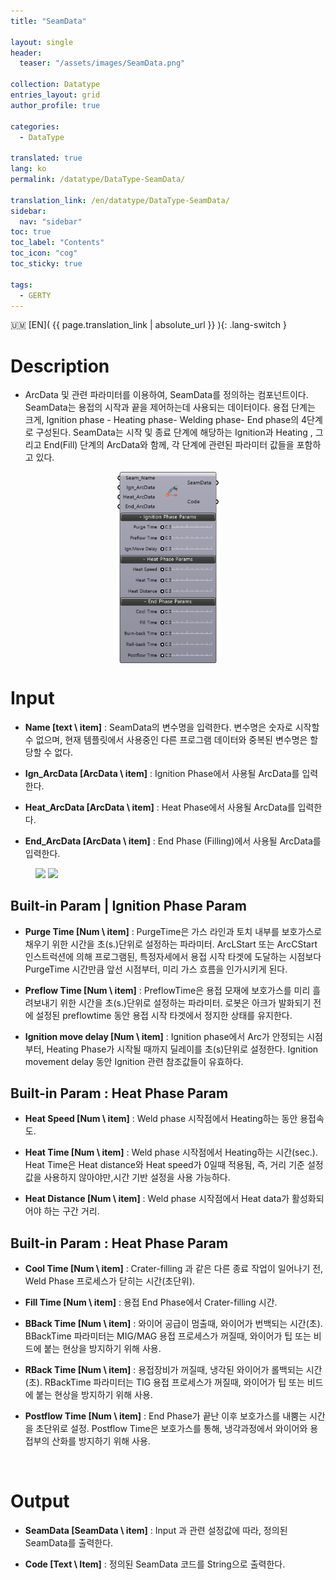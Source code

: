 ```yaml
---
title: "SeamData"

layout: single
header:
  teaser: "/assets/images/SeamData.png"

collection: Datatype
entries_layout: grid
author_profile: true

categories:
  - DataType

translated: true
lang: ko
permalink: /datatype/DataType-SeamData/

translation_link: /en/datatype/DataType-SeamData/
sidebar:
  nav: "sidebar"
toc: true
toc_label: "Contents"
toc_icon: "cog"
toc_sticky: true

tags: 
  - GERTY
---
```


:us_outlying_islands: [EN]( {{ page.translation_link | absolute_url }} ){: .lang-switch }

# Description

* ArcData 및 관련 파라미터를 이용하여, SeamData를 정의하는 컴포넌트이다. 
SeamData는 용접의 시작과 끝을 제어하는데 사용되는 데이터이다. 용접 단계는 크게, Ignition phase - Heating phase- Welding phase- End phase의 4단계로 구성된다. SeamData는 시작 및 종료 단계에 해당하는 Ignition과 Heating , 그리고 End(Fill) 단계의 ArcData와 함께, 각 단계에 관련된 파라미터 값들을 포함하고 있다.

<p align="center">  <img src="/assets/images/SeamData.png" align="center" width="32%"></p>

# Input

* **Name [text \ item]** : SeamData의 변수명을 입력한다. 변수명은 숫자로 시작할수 없으며, 현재 템플릿에서 사용중인 다른 프로그램 데이터와 중복된 변수명은 할당할 수 없다.

* **Ign_ArcData [ArcData \ item]** : Ignition Phase에서 사용될 ArcData를 입력한다.

* **Heat_ArcData [ArcData \ item]** : Heat Phase에서 사용될 ArcData를 입력한다.

* **End_ArcData [ArcData \ item]** : End Phase (Filling)에서 사용될 ArcData를 입력한다.

<figure class="half">
    <a href="https://b-at.kr/wp-content/uploads/2023/05/Untitled-1.png"><img src="https://b-at.kr/wp-content/uploads/2023/05/Untitled-1.png"></a>
    <a href="https://b-at.kr/wp-content/uploads/2023/05/Untitled-1.png"><img src="https://b-at.kr/wp-content/uploads/2023/05/Untitled-1.png"></a>
</figure>

## Built-in Param | Ignition Phase Param

* **Purge Time [Num \ item]** : PurgeTime은 가스 라인과 토치 내부를 보호가스로 채우기 위한 시간을 초(s.)단위로 설정하는 파라미터. ArcLStart 또는 ArcCStart 인스트럭션에 의해 프로그램된, 특정자세에서 용접 시작 타겟에 도달하는 시점보다 PurgeTime 시간만큼 앞선 시점부터, 미리 가스 흐름을 인가시키게 된다.

* **Preflow Time [Num \ item]** : PreflowTime은 용접 모재에 보호가스를 미리 흘려보내기 위한 시간을 초(s.)단위로 설정하는 파라미터. 로봇은 아크가 발화되기 전에 설정된 preflowtime 동안 용접 시작 타겟에서 정지한 상태를 유지한다.

* **Ignition move delay [Num \ item]** : Ignition phase에서 Arc가 안정되는 시점부터, Heating Phase가 시작될 때까지 딜레이를 초(s)단위로 설정한다. Ignition movement delay 동안 Ignition 관련 참조값들이 유효하다.


## Built-in Param : Heat Phase Param​

* **Heat Speed [Num \ item]** : Weld phase 시작점에서 Heating하는 동안 용접속도.

* **Heat Time [Num \ item]** : Weld phase 시작점에서 Heating하는 시간(sec.). Heat Time은 Heat distance와 Heat speed가 0일때 적용됨, 즉, 거리 기준 설정값을 사용하지 않아야만,시간 기반 설정을 사용 가능하다.

* **Heat Distance [Num \ item]** : Weld phase 시작점에서 Heat data가 활성화되어야 하는 구간 거리.


## Built-in Param : Heat Phase Param​

* **Cool Time [Num \ item]** : Crater-filling 과 같은 다른 종료 작업이 일어나기 전, Weld Phase 프로세스가 닫히는 시간(초단위).

* **Fill Time [Num \ item]** : 용접 End Phase에서 Crater-filling 시간.

* **BBack Time [Num \ item]** : 와이어 공급이 멈출때, 와이어가 번백되는 시간(초). BBackTime 파라미터는 MIG/MAG 용접 프로세스가 꺼질때, 와이어가 팁 또는 비드에 붙는 현상을 방지하기 위해 사용.

* **RBack Time [Num \ item]** : 용접장비가 꺼질때, 냉각된 와이어가 롤백되는 시간(초). RBackTime 파라미터는 TIG 용접 프로세스가 꺼질때, 와이어가 팁 또는 비드에 붙는 현상을 방지하기 위해 사용.

* **Postflow Time [Num \ item]** : End Phase가 끝난 이후 보호가스를 내뿜는 시간을 초단위로 설정. Postflow Time은 보호가스를 통해, 냉각과정에서 와이어와 용접부의 산화를 방지하기 위해 사용.


<br>

# Output

* **SeamData [SeamData \ item]** : Input 과 관련 설정값에 따라, 정의된 SeamData를 출력한다.

* **Code [Text \ Item]** : 정의된 SeamData 코드를 String으로 출력한다.

